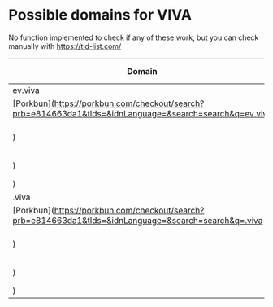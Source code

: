 # Possible domains for VIVA

No function implemented to check if any of these work, but you can check manually with https://tld-list.com/

| Domain | Porkbun | NameCheap | Google Domains |
|---|---|---|---|
| ev.viva | [Porkbun](https://porkbun.com/checkout/search?prb=e814663da1&tlds=&idnLanguage=&search=search&q=ev.viva) | [Namecheap](https://www.namecheap.com/domains/registration/results/?domain=ev.viva) | [Google](https://domains.google.com/registrar/search?searchTerm=ev.viva) |
| .viva | [Porkbun](https://porkbun.com/checkout/search?prb=e814663da1&tlds=&idnLanguage=&search=search&q=.viva) | [Namecheap](https://www.namecheap.com/domains/registration/results/?domain=.viva) | [Google](https://domains.google.com/registrar/search?searchTerm=.viva) |
